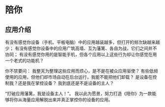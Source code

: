 # 陪你

## 应用介绍
有没有感觉你设备（手机、平板电脑）中的应用越装越多，但打开的频次缺越来越少；
有没有感觉你设备中的应用广筑高墙、互为藩篱、各自为战，它们之间并不协同；
有没有感觉你用的是智能手机，但各个应用以上这些行为却让你感觉在用一个老式的功能机？

你不禁要问：
我整天为整理这些应用而烦心，是不是在被众应用驱使？
有些低频使用的应用，但他们却市场自动在后台运行，我能不能把他们卸载？
是设备在控制我？还是我在掌控设备？
我到底还是不是设备的主人？


“打破应用藩篱，我是设备主人！”。
我以此为愿景，努力打造《陪你》为一款能够将你从海量应用解脱出来并真正掌控你的设备的应用。
